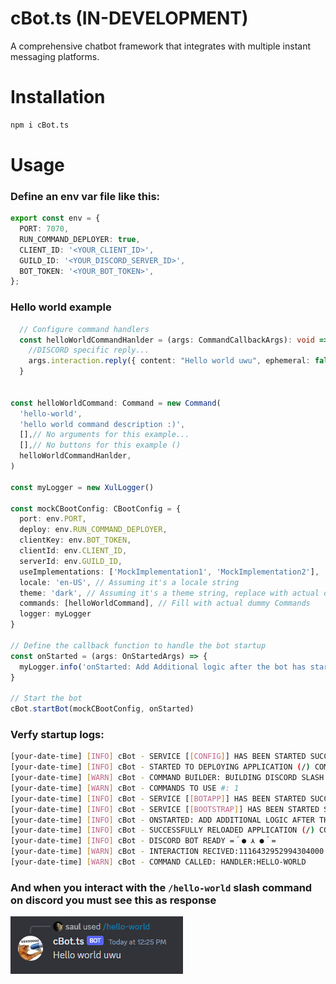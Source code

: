 # cBot.ts (IN-DEVELOPMENT)
A comprehensive chatbot framework that integrates with multiple instant messaging platforms.

# Installation

```bash
npm i cBot.ts
```

# Usage

### Define an env var file like this:
```ts
export const env = {
  PORT: 7070,
  RUN_COMMAND_DEPLOYER: true,
  CLIENT_ID: '<YOUR_CLIENT_ID>',
  GUILD_ID: '<YOUR_DISCORD_SERVER_ID>',
  BOT_TOKEN: '<YOUR_BOT_TOKEN>',
};

```

### Hello world example
```ts
  // Configure command handlers
  const helloWorldCommandHanlder = (args: CommandCallbackArgs): void => {
    //DISCORD specific reply...
    args.interaction.reply({ content: "Hello world uwu", ephemeral: false });
  }


const helloWorldCommand: Command = new Command(
  'hello-world',
  'hello world command description :)',
  [],// No arguments for this example...
  [],// No buttons for this example ()
  helloWorldCommandHanlder,
) 

const myLogger = new XulLogger()

const mockCBootConfig: CBootConfig = {
  port: env.PORT,
  deploy: env.RUN_COMMAND_DEPLOYER,
  clientKey: env.BOT_TOKEN,
  clientId: env.CLIENT_ID,
  serverId: env.GUILD_ID,
  useImplementations: ['MockImplementation1', 'MockImplementation2'],
  locale: 'en-US', // Assuming it's a locale string
  theme: 'dark', // Assuming it's a theme string, replace with actual dummy value
  commands: [helloWorldCommand], // Fill with actual dummy Commands
  logger: myLogger
}

// Define the callback function to handle the bot startup
const onStarted = (args: OnStartedArgs) => {
  myLogger.info('onStarted: Add Additional logic after the bot has started')
}

// Start the bot
cBot.startBot(mockCBootConfig, onStarted)
```

### Verfy startup logs:
```bash
[your-date-time] [INFO] cBot - SERVICE [[CONFIG]] HAS BEEN STARTED SUCCESSFULLY
[your-date-time] [INFO] cBot - STARTED TO DEPLOYING APPLICATION (/) COMMANDS OR ANY UNDERYLING COMMAND DEPLOYMENT.
[your-date-time] [WARN] cBot - COMMAND BUILDER: BUILDING DISCORD SLASH COMMAND FOR: HELLO-WORLD
[your-date-time] [WARN] cBot - COMMANDS TO USE #: 1
[your-date-time] [INFO] cBot - SERVICE [[BOTAPP]] HAS BEEN STARTED SUCCESSFULLY
[your-date-time] [INFO] cBot - SERVICE [[BOOTSTRAP]] HAS BEEN STARTED SUCCESSFULLY
[your-date-time] [INFO] cBot - ONSTARTED: ADD ADDITIONAL LOGIC AFTER THE BOT HAS STARTED
[your-date-time] [INFO] cBot - SUCCESSFULLY RELOADED APPLICATION (/) COMMANDS.
[your-date-time] [INFO] cBot - DISCORD BOT READY =＾● ⋏ ●＾=
[your-date-time] [WARN] cBot - INTERACTION RECIVED:1116432952994304000
[your-date-time] [WARN] cBot - COMMAND CALLED: HANDLER:HELLO-WORLD
```

### And when you interact with the `/hello-world` slash command on discord you must see this as response
![hello world example screen shot](images/hello-world-ss.PNG)
